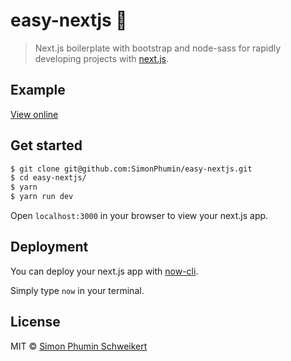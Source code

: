 # easy-nextjs 💅
> Next.js boilerplate with bootstrap and node-sass for rapidly developing projects with [next.js](https://github.com/zeit/next.js).

## Example
[View online](https://easy-nextjs.simonschweikert.com/)

## Get started
```bash
$ git clone git@github.com:SimonPhumin/easy-nextjs.git
$ cd easy-nextjs/
$ yarn
$ yarn run dev
``` 
Open `localhost:3000` in your browser to view your next.js app.

## Deployment

You can deploy your next.js app with [now-cli](https://github.com/zeit/now-cli).

Simply type `now` in your terminal.

## License 
MIT &copy; [Simon Phumin Schweikert](https://twitter.com/simonphumin)
